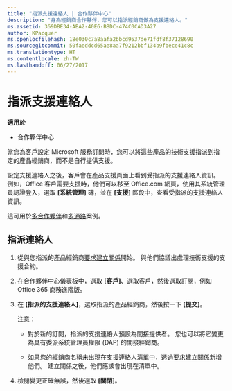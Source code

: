 ```yaml
---
title: "指派支援連絡人 | 合作夥伴中心"
description: "身為經銷商合作夥伴，您可以指派經銷商做為支援連絡人。"
ms.assetid: 369DBE34-ABA2-40E6-BBDC-474C0CAD3A27
author: KPacquer
ms.openlocfilehash: 18e030c7a8aafa2bbcd9537de71fdf8f37128690
ms.sourcegitcommit: 50faeddcd65ae8aa7f9212bbf134b9fbece41c8c
ms.translationtype: HT
ms.contentlocale: zh-TW
ms.lasthandoff: 06/27/2017
---
```

# <a name="assign-support-contacts"></a>指派支援連絡人

**適用於**

-  合作夥伴中心

當您為客戶設定 Microsoft 服務訂閱時，您可以將這些產品的技術支援指派到指定的產品經銷商，而不是自行提供支援。

設定支援連絡人之後，客戶會在產品支援頁面上看到受指派的支援連絡人資訊。 例如，Office 客戶需要支援時，他們可以移至 Office.com 網頁，使用其系統管理員認證登入，選取 **\[系統管理\]** 磚，並在 **\[支援\]** 區段中，查看受指派的支援連絡人資訊。

這可用於[多合作夥伴](multipartner.md)和[多通路](multichannel.md)案例。 

<a href="" id="assigncontacts"></a>
## <a name="assign-contacts"></a>指派連絡人

1.  從與您指派的產品經銷商[要求建立關係](request-a-relationship-with-a-customer.md)開始。 與他們協議出處理技術支援的支援合約。

2.  在合作夥伴中心儀表板中，選取 **\[客戶\]**、選取客戶，然後選取訂閱，例如 Office 365 商務進階版。

3.  在 **\[指派的支援連絡人\]**，選取指派的產品經銷商，然後按一下 **\[提交\]**。 

    注意： 
    
    *  對於新的訂閱，指派的支援連絡人預設為間接提供者。 您也可以將它變更為具有委派系統管理員權限 (DAP) 的間接經銷商。
    
    *  如果您的經銷商名稱未出現在支援連絡人清單中，透過[要求建立關係](request-a-relationship-with-a-customer.md)新增他們。 建立關係之後，他們應該會出現在清單中。  

4.  檢閱變更正確無誤，然後選取 **\[關閉\]**。